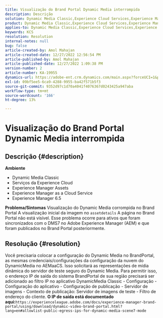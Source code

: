 ```yaml
---
title: Visualização do Brand Portal Dynamic Media interrompida
description: Descrição
solution: Dynamic Media Classic,Experience Cloud Services,Experience Manager,Experience Manager as a Cloud Service
product: Dynamic Media Classic,Experience Cloud Services,Experience Manager,Experience Manager as a Cloud Service
applies-to: Dynamic Media Classic,Experience Cloud Services,Experience Manager Assets,Experience Manager as a Cloud Service,Experience Manager 6.5
keywords: KCS
resolution: Resolution
internal-notes: null
bug: false
article-created-by: Amol Mahajan
article-created-date: 12/27/2022 12:56:54 PM
article-published-by: Amol Mahajan
article-published-date: 12/27/2022 1:09:38 PM
version-number: 2
article-number: KA-19955
dynamics-url: https://adobe-ent.crm.dynamics.com/main.aspx?forceUCI=1&pagetype=entityrecord&etn=knowledgearticle&id=5a3787ef-e585-ed11-81ad-6045bd0067ea
exl-id: 09bf5ee5-6ca9-4288-9955-ba42f571b5f3
source-git-commit: 9352d97c1d70a4041f4076367d0243425a947aba
workflow-type: tm+mt
source-wordcount: '166'
ht-degree: 13%

---
```


# Visualização do Brand Portal Dynamic Media interrompida

## Descrição {#description}

<b>Ambiente</b>
- Dynamic Media Classic
- Serviços da Experience Cloud
- Experience Manager Assets
- Experience Manager as a Cloud Service
- Experience Manager 6.5



<b>Problema/Sintomas</b>
Visualização do Dynamic Media corrompida no Brand Portal A visualização inicial da imagem no `assetdetails` A página no Brand Portal não está visível. Esse problema ocorre para ativos que foram sincronizados com o DMS7 no Adobe Experience Manager (AEM) e que foram publicados no Brand Portal posteriormente.


## Resolução {#resolution}


Você precisaria colocar a configuração do Dynamic Media no BrandPortal, as mesmas credenciais/configurações da configuração da nuvem do DynamicMedia no AEMaaCS. Isso solicitará as representações de mídia dinâmica do servidor de teste seguro do Dynamic Media. Para permitir isso, o endereço IP de saída do sistema BrandPortal de sua região precisará ser adicionado ao filtro IP no aplicativo DynamicMedia Classic - Configuração - Configuração do aplicativo - Configuração de publicação - Servidor de imagens - Contexto de publicação: Servidor de imagens de teste - Filtro de endereço do cliente. <b>O IP de saída está documentado aqui:</b>`https://experienceleague.adobe.com/docs/experience-manager-brand-portal/using/download/dynamic-video-brand-portal.html?lang=en#allowlist-public-egress-ips-for-dynamic-media-scene7-mode`
